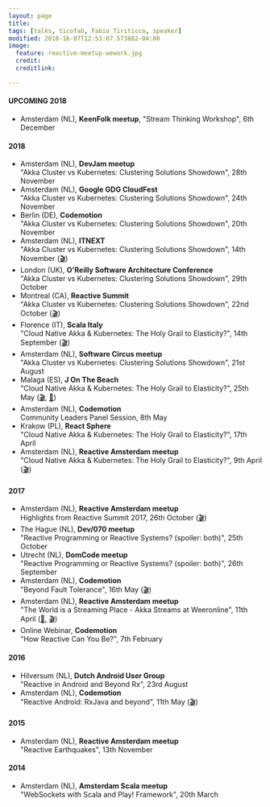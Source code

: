 ```yaml
---
layout: page
title:
tags: [talks, ticofab, Fabio Tiriticco, speaker]
modified: 2018-16-07T12:53:07.573882-04:00
image:
  feature: reactive-meetup-wework.jpg
  credit:
  creditlink:

---
```


#### UPCOMING 2018
 
* Amsterdam (NL), **KeenFolk meetup**, "Stream Thinking Workshop", 6th December

#### 2018

* Amsterdam (NL), **DevJam meetup**<br>"Akka Cluster vs Kubernetes: Clustering Solutions Showdown", 28th November
* Amsterdam (NL), **Google GDG CloudFest**<br>"Akka Cluster vs Kubernetes: Clustering Solutions Showdown", 24th November
* Berlin (DE), **Codemotion**<br>"Akka Cluster vs Kubernetes: Clustering Solutions Showdown", 20th November
* Amsterdam (NL), **ITNEXT**<br>"Akka Cluster vs Kubernetes: Clustering Solutions Showdown", 14th November  ([🎬](https://www.youtube.com/watch?v=v2j2SyVhzTY&t=1s))
* London (UK), **O'Reilly Software Architecture Conference**<br>"Akka Cluster vs Kubernetes: Clustering Solutions Showdown", 29th October
* Montreal (CA), **Reactive Summit**<br>"Akka Cluster vs Kubernetes: Clustering Solutions Showdown", 22nd October ([🎬](https://t.co/f0b2mG6SeY))
* Florence (IT), **Scala Italy**<br>"Cloud Native Akka & Kubernetes: The Holy Grail to Elasticity?", 14th September ([🎬](https://vimeo.com/294735363))
* Amsterdam (NL), **Software Circus meetup**<br>"Akka Cluster vs Kubernetes: Clustering Solutions Showdown", 21st August
* Malaga (ES), **J On The Beach**<br>"Cloud Native Akka & Kubernetes: The Holy Grail to Elasticity?", 25th May ([🎬](https://youtu.be/OOXRgd5yUQo), [🎤](https://youtu.be/pZgrAnORNAU))
* Amsterdam (NL), **Codemotion**<br>Community Leaders Panel Session, 8th May
* Krakow (PL), **React Sphere**<br>"Cloud Native Akka & Kubernetes: The Holy Grail to Elasticity?", 17th April
* Amsterdam (NL), **Reactive Amsterdam meetup**<br>"Cloud Native Akka & Kubernetes: The Holy Grail to Elasticity?", 9th April ([🎬](https://youtu.be/M8P3MFmMDk4))

#### 2017

* Amsterdam (NL), **Reactive Amsterdam meetup**<br>Highlights from Reactive Summit 2017, 26th October ([🎬](https://youtu.be/J1mkMYIO9gg))
* The Hague (NL), **Dev/070 meetup**<br>"Reactive Programming or Reactive Systems? (spoiler: both)", 25th October
* Utrecht (NL), **DomCode meetup**<br>"Reactive Programming or Reactive Systems? (spoiler: both)", 26th September
* Amsterdam (NL), **Codemotion**<br>"Beyond Fault Tolerance", 16th May ([🎬](https://youtu.be/zgKoAfhCHVE))
* Amsterdam (NL), **Reactive Amsterdam meetup**<br>"The World is a Streaming Place - Akka Streams at Weeronline", 11th April ([🎤](https://youtu.be/eKkeHHTSETw), [🎬](https://youtu.be/MQGXrrhGUTw))
* Online Webinar, **Codemotion**<br>"How Reactive Can You Be?", 7th February

#### 2016

* Hilversum (NL), **Dutch Android User Group**<br>"Reactive in Android and Beyond Rx", 23rd August
* Amsterdam (NL), **Codemotion**<br>"Reactive Android: RxJava and beyond", 11th May ([🎬](https://youtu.be/QGYzrEZEW_k))

#### 2015

* Amsterdam (NL), **Reactive Amsterdam meetup**<br>"Reactive Earthquakes", 13th November

#### 2014

* Amsterdam (NL), **Amsterdam Scala meetup**<br>"WebSockets with Scala and Play! Framework", 20th March



